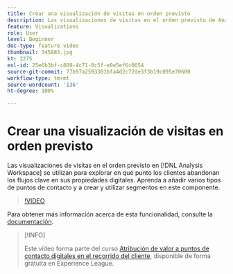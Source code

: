 ```yaml
---
title: Crear una visualización de visitas en orden previsto
description: Las visualizaciones de visitas en el orden previsto de Analysis Workspace se utilizan para explorar en qué punto los clientes abandonan los flujos clave en sus propiedades digitales. Aprenda a añadir varios tipos de puntos de contacto y a crear y utilizar segmentos en este componente.
feature: Visualizations
role: User
level: Beginner
doc-type: feature video
thumbnail: 345883.jpg
kt: 2275
exl-id: 25e6b3bf-c809-4c71-8c5f-e0e5ef6c0054
source-git-commit: 77b97a2593301bfa4d2c72de3f3b19c095e70600
workflow-type: tm+mt
source-wordcount: '136'
ht-degree: 100%

---
```


# Crear una visualización de visitas en orden previsto

Las visualizaciones de visitas en el orden previsto en [!DNL Analysis Workspace] se utilizan para explorar en qué punto los clientes abandonan los flujos clave en sus propiedades digitales. Aprenda a añadir varios tipos de puntos de contacto y a crear y utilizar segmentos en este componente.

>[!VIDEO](https://video.tv.adobe.com/v/345883/?quality=12)

Para obtener más información acerca de esta funcionalidad, consulte la [documentación](https://experienceleague.adobe.com/docs/analytics/analyze/analysis-workspace/visualizations/fallout/fallout-flow.html?lang=es).

>[!INFO]
>
> Este vídeo forma parte del curso [Atribución de valor a puntos de contacto digitales en el recorrido del cliente](https://experienceleague.adobe.com/?recommended=Analytics-U-1-2020.2&amp;lang=es), disponible de forma gratuita en Experience League.
